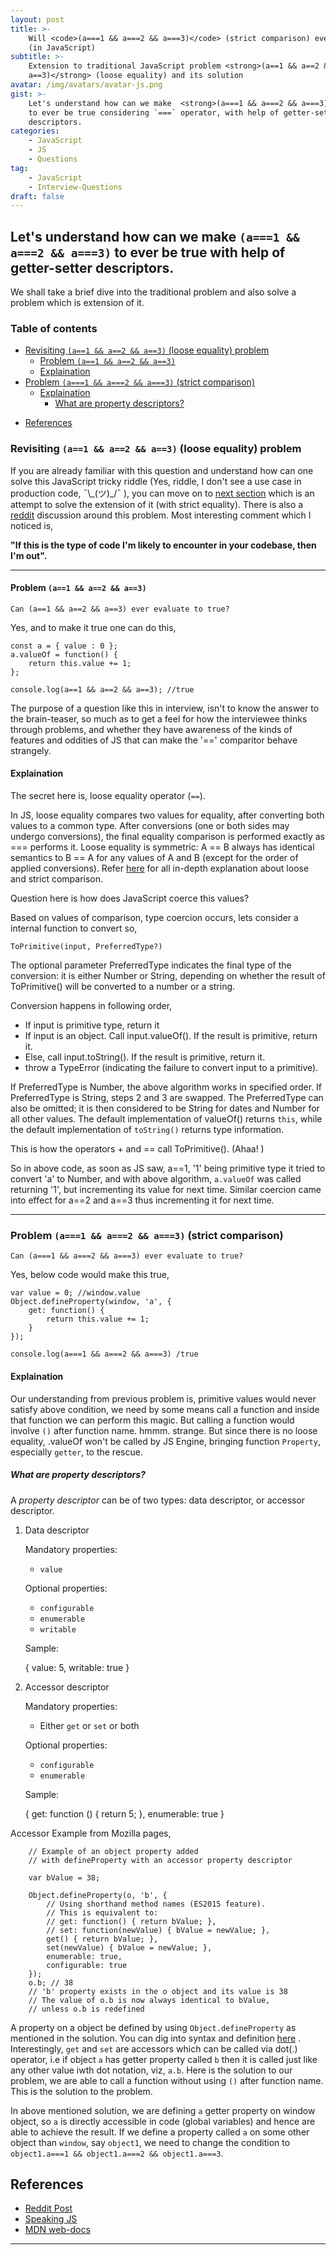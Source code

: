 ```yaml
---
layout: post
title: >-
    Will <code>(a===1 && a===2 && a===3)</code> (strict comparison) ever be true
    (in JavaScript)
subtitle: >-
    Extension to traditional JavaScript problem <strong>(a==1 && a==2 &&
    a==3)</strong> (loose equality) and its solution
avatar: /img/avatars/avatar-js.png
gist: >-
    Let's understand how can we make  <strong>(a===1 && a===2 && a===3)</strong>
    to ever be true considering `===` operator, with help of getter-setter
    descriptors.
categories:
    - JavaScript
    - JS
    - Questions
tag:
    - JavaScript
    - Interview-Questions
draft: false
---
```


## Let's understand how can we make `(a===1 && a===2 && a===3)` to ever be true with help of getter-setter descriptors.

We shall take a brief dive into the traditional problem and also solve a problem which is extension of it.

### Table of contents

<!-- toc -->

-   [Revisiting `(a==1 && a==2 && a==3)` (loose equality) problem](#revisiting-a1--a2--a3-loose-equality-problem)
    -   [Problem `(a==1 && a==2 && a==3)`](#problem-a1--a2--a3)
    -   [Explaination](#explaination)
-   [Problem `(a===1 && a===2 && a===3)` (strict comparison)](#problem-a1--a2--a3-strict-comparison)
    -   [Explaination](#explaination-1)
        -   [What are property descriptors?](#what-are-property-descriptors)

*   [References](#references)

<!-- tocstop -->

### Revisiting `(a==1 && a==2 && a==3)` (loose equality) problem

If you are already familiar with this question and understand how can one solve this JavaScript tricky riddle (Yes, riddle, I don't see a use case in production code, ¯\\\_(ツ)\_/¯ ), you can move on to [next section](#problem-a1--a2--a3-strict-comparison) which is an attempt to solve the extension of it (with strict equality).
There is also a [reddit](https://www.reddit.com/r/javascript/comments/7r0i00/can_a_1_a_2_a3_ever_evaluate_to_true/) discussion around this problem. Most interesting comment which I noticed is,

<strong>"If this is the type of code I'm likely to encounter in your codebase, then I'm out".</strong>

---

#### Problem `(a==1 && a==2 && a==3)`

    Can (a==1 && a==2 && a==3) ever evaluate to true?

Yes, and to make it true one can do this,

    const a = { value : 0 };
    a.valueOf = function() {
        return this.value += 1;
    };

    console.log(a==1 && a==2 && a==3); //true

The purpose of a question like this in interview, isn't to know the answer to the brain-teaser, so much as to get a feel for how the interviewee thinks through problems, and whether they have awareness of the kinds of features and oddities of JS that can make the '==' comparitor behave strangely.

#### Explaination

The secret here is, loose equality operator (`==`).

In JS, loose equality compares two values for equality, after converting both values to a common type. After conversions (one or both sides may undergo conversions), the final equality comparison is performed exactly as === performs it. Loose equality is symmetric: A == B always has identical semantics to B == A for any values of A and B (except for the order of applied conversions).
Refer [here](https://developer.mozilla.org/en-US/docs/Web/JavaScript/Equality_comparisons_and_sameness) for all in-depth explanation about loose and strict comparison.

Question here is how does JavaScript coerce this values?

Based on values of comparison, type coercion occurs, lets consider a internal function to convert so,

    ToPrimitive(input, PreferredType?)

The optional parameter PreferredType indicates the final type of the conversion: it is either Number or String, depending on whether the result of ToPrimitive() will be converted to a number or a string.

Conversion happens in following order,

-   If input is primitive type, return it
-   If input is an object. Call input.valueOf(). If the result is primitive, return it.
-   Else, call input.toString(). If the result is primitive, return it.
-   throw a TypeError (indicating the failure to convert input to a primitive).

If PreferredType is Number, the above algorithm works in specified order.
If PreferredType is String, steps 2 and 3 are swapped.
The PreferredType can also be omitted; it is then considered to be String for dates and Number for all other values.
The default implementation of valueOf() returns `this`, while the default implementation of `toString()` returns type information.

This is how the operators + and == call ToPrimitive(). (Ahaa! )

So in above code, as soon as JS saw, a==1, '1' being primitive type it tried to convert 'a' to Number, and with above algorithm, `a.valueOf` was called returning '1', but incrementing its value for next time.
Similar coercion came into effect for a==2 and a==3 thus incrementing it for next time.

---

### Problem `(a===1 && a===2 && a===3)` (strict comparison)

    Can (a===1 && a===2 && a===3) ever evaluate to true?

Yes, below code would make this true,

    var value = 0; //window.value
    Object.defineProperty(window, 'a', {
        get: function() {
            return this.value += 1;
        }
    });

    console.log(a===1 && a===2 && a===3) /true

#### Explaination

Our understanding from previous problem is, primitive values would never satisfy above condition, we need by some means call a function and inside that function we can perform this magic. But calling a function would involve `()` after function name. hmmm. strange.
But since there is no loose equality, .valueOf won't be called by JS Engine, bringing function `Property`, especially `getter`, to the rescue.

##### What are property descriptors?

A _property descriptor_ can be of two types: data descriptor, or accessor descriptor.

1.  Data descriptor

    Mandatory properties:

    -   `value`

    Optional properties:

    -   `configurable`
    -   `enumerable`
    -   `writable`

    Sample:

    {
    value: 5,
    writable: true
    }

2.  Accessor descriptor

    Mandatory properties:

    -   Either `get` or `set` or both

    Optional properties:

    -   `configurable`
    -   `enumerable`

    Sample:

    {
    get: function () {
    return 5;
    },
    enumerable: true
    }

Accessor Example from Mozilla pages,

        // Example of an object property added
        // with defineProperty with an accessor property descriptor

        var bValue = 38;

        Object.defineProperty(o, 'b', {
            // Using shorthand method names (ES2015 feature).
            // This is equivalent to:
            // get: function() { return bValue; },
            // set: function(newValue) { bValue = newValue; },
            get() { return bValue; },
            set(newValue) { bValue = newValue; },
            enumerable: true,
            configurable: true
        });
        o.b; // 38
        // 'b' property exists in the o object and its value is 38
        // The value of o.b is now always identical to bValue,
        // unless o.b is redefined

A property on a object be defined by using `Object.defineProperty` as mentioned in the solution. You can dig into syntax and definition [here](https://developer.mozilla.org/en-US/docs/Web/JavaScript/Reference/Global_Objects/Object/defineProperty) .
Interestingly, `get` and `set` are accessors which can be called via dot(.) operator, i.e if object `a` has getter property called `b` then it is called just like any other value iwth dot notation, viz, `a.b`.
Here is the solution to our problem, we are able to call a function without using `()` after function name. This is the solution to the problem.

In above mentioned solution, we are defining `a` getter property on window object, so `a` is directly accessible in code (global variables) and hence are able to achieve the result.
If we define a property called `a` on some other object than `window`, say `object1`, we need to change the condition to `object1.a===1 && object1.a===2 && object1.a===3`.

## References

-   [Reddit Post](https://www.reddit.com/r/javascript/comments/7r0i00/can_a_1_a_2_a3_ever_evaluate_to_true/)
-   [Speaking JS](http://speakingjs.com/es5/ch17.html)
-   [MDN web-docs](https://developer.mozilla.org/en-US/docs/Web/JavaScript)

---
